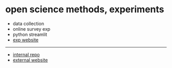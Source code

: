 # open science methods, experiments

- data collection 
- online survey exp
- python streamlit
- [exp website](https://nils-holmberg.github.io/osm-exp/web/tjs/)

---

- [internal repo](https://github.com/nils-holmberg/osm-exp)
- [external website](https://nils-holmberg.github.io/osm-exp/)








